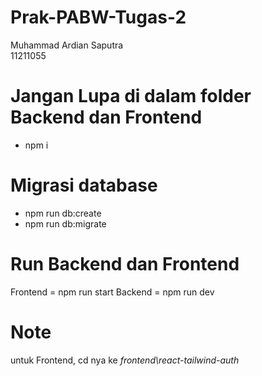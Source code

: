 # Prak-PABW-Tugas-2

Muhammad Ardian Saputra\
11211055

# Jangan Lupa di dalam folder Backend dan Frontend
- npm i

# Migrasi database
 - npm run db:create
 - npm run db:migrate

# Run Backend dan Frontend
Frontend = npm run start
Backend = npm run dev

# Note
untuk Frontend, cd nya ke *frontend\react-tailwind-auth*
